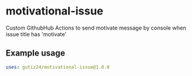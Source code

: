 # motivational-issue
Custom GithubHub Actions to send motivate message by console when issue title has 'motivate'

## Example usage

```yaml
uses: gutiz24/motivational-issue@1.0.0
```
